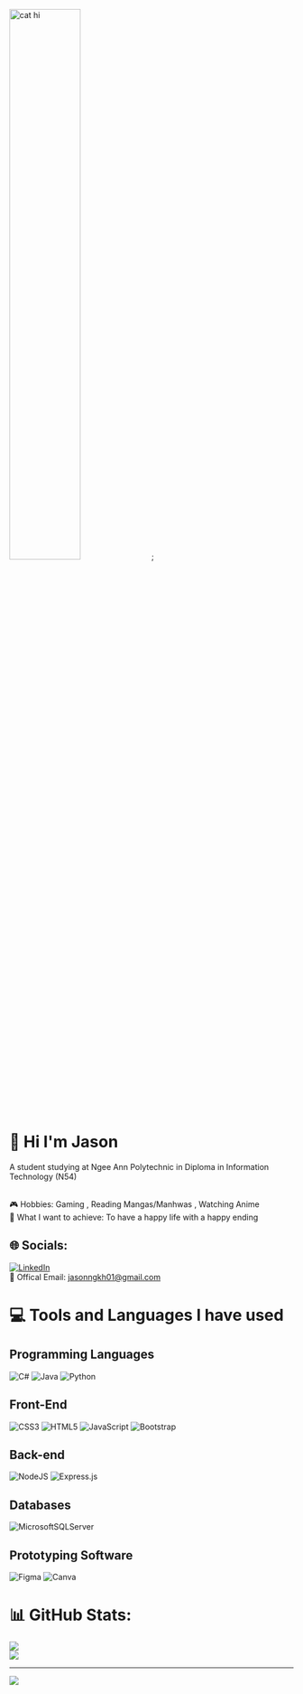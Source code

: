 <img src="https://github.com/user-attachments/assets/f0c9fd19-6b36-4ad4-8696-518066e05f09" alt="cat hi" style="width: 50%;">;

# :wave: Hi I'm Jason
A student studying at Ngee Ann Polytechnic in Diploma in Information Technology (N54)
<br>
<br>

:video_game: Hobbies: Gaming , Reading Mangas/Manhwas , Watching Anime 
<br>
🎯 What I want to achieve: To have a happy life with a happy ending

## 🌐 Socials:
[![LinkedIn](https://img.shields.io/badge/LinkedIn-%230077B5.svg?logo=linkedin&logoColor=white)](https://www.linkedin.com/in/jason-ng-a82145273/)
<br>
:email: Offical Email: jasonngkh01@gmail.com

# 💻 Tools and Languages I have used

## Programming Languages
![C#](https://img.shields.io/badge/c%23-%23239120.svg?style=for-the-badge&logo=csharp&logoColor=white)
![Java](https://img.shields.io/badge/java-%23ED8B00.svg?style=for-the-badge&logo=openjdk&logoColor=white)
![Python](https://img.shields.io/badge/python-3670A0?style=for-the-badge&logo=python&logoColor=ffdd54)

## Front-End
![CSS3](https://img.shields.io/badge/css3-%231572B6.svg?style=for-the-badge&logo=css3&logoColor=white)
![HTML5](https://img.shields.io/badge/html5-%23E34F26.svg?style=for-the-badge&logo=html5&logoColor=white)
![JavaScript](https://img.shields.io/badge/javascript-%23323330.svg?style=for-the-badge&logo=javascript&logoColor=%23F7DF1E)
![Bootstrap](https://img.shields.io/badge/bootstrap-%238511FA.svg?style=for-the-badge&logo=bootstrap&logoColor=white)

## Back-end
![NodeJS](https://img.shields.io/badge/node.js-6DA55F?style=for-the-badge&logo=node.js&logoColor=white)
![Express.js](https://img.shields.io/badge/express.js-%23404d59.svg?style=for-the-badge&logo=express&logoColor=%2361DAFB)

## Databases
![MicrosoftSQLServer](https://img.shields.io/badge/Microsoft%20SQL%20Server-CC2927?style=for-the-badge&logo=microsoft%20sql%20server&logoColor=white)

## Prototyping Software
![Figma](https://img.shields.io/badge/figma-%23F24E1E.svg?style=for-the-badge&logo=figma&logoColor=white)
![Canva](https://img.shields.io/badge/Canva-%2300C4CC.svg?style=for-the-badge&logo=Canva&logoColor=white)

# 📊 GitHub Stats:
![](https://github-readme-stats.vercel.app/api?username=ng-kai-huat-jason&theme=dark&hide_border=false&include_all_commits=true&count_private=true)<br/>
![](https://github-readme-stats.vercel.app/api/top-langs/?username=ng-kai-huat-jason&theme=dark&hide_border=false&include_all_commits=true&count_private=true&layout=compact)

---
[![](https://visitcount.itsvg.in/api?id=ng-kai-huat-jason&icon=0&color=0)](https://visitcount.itsvg.in)

<!-- Proudly created with GPRM ( https://gprm.itsvg.in ) -->
